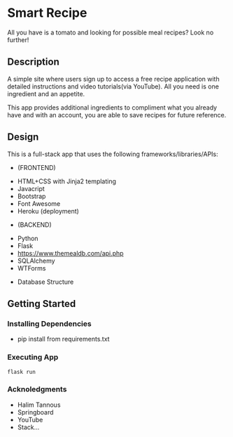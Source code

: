# Smart Recipe

All you have is a tomato and looking for possible meal recipes? Look no further!

## Description

A simple site where users sign up to access a free recipe application with detailed instructions and video tutorials(via YouTube). All you need is one ingredient and an appetite.

This app provides additional ingredients to compliment what you already have and with an account, you are able to save recipes for future reference.

## Design

This is a full-stack app that uses the following frameworks/libraries/APIs:

- (FRONTEND)

* HTML+CSS with Jinja2 templating
* Javacript
* Bootstrap
* Font Awesome
* Heroku (deployment)

- (BACKEND)

* Python
* Flask
* https://www.themealdb.com/api.php
* SQLAlchemy
* WTForms

- Database Structure

## Getting Started

### Installing Dependencies

- pip install from requirements.txt

### Executing App

    flask run

### Acknoledgments

- Halim Tannous
- Springboard
- YouTube
- Stack...
